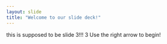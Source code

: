 ```yaml
---
layout: slide
title: "Welcome to our slide deck!"
---
```

this is supposed to be slide 3!!! 3
Use the right arrow to begin!
